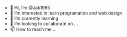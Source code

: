 - 👋 Hi, I’m @Jak1985
- 👀 I’m interested in learn programation and web design
- 🌱 I’m currently learning
- 💞️ I’m looking to collaborate on ...
- 📫 How to reach me ...

<!---
Jak1985/Jak1985 is a ✨ special ✨ repository because its `README.md` (this file) appears on your GitHub profile.
You can click the Preview link to take a look at your changes.
--->

